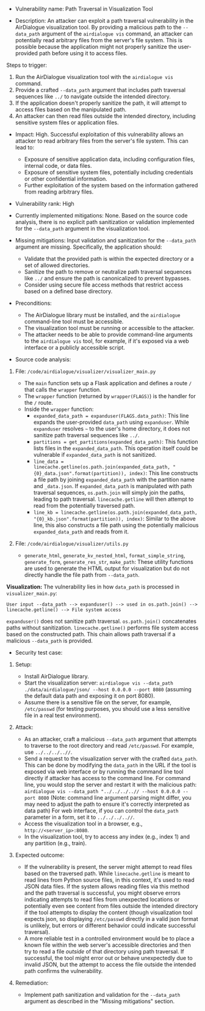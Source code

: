 - Vulnerability name: Path Traversal in Visualization Tool

- Description:
An attacker can exploit a path traversal vulnerability in the AirDialogue visualization tool. By providing a malicious path to the `--data_path` argument of the `airdialogue vis` command, an attacker can potentially read arbitrary files from the server's file system. This is possible because the application might not properly sanitize the user-provided path before using it to access files.

Steps to trigger:
1. Run the AirDialogue visualization tool with the `airdialogue vis` command.
2. Provide a crafted `--data_path` argument that includes path traversal sequences like `../` to navigate outside the intended directory.
3. If the application doesn't properly sanitize the path, it will attempt to access files based on the manipulated path.
4. An attacker can then read files outside the intended directory, including sensitive system files or application files.

- Impact:
High. Successful exploitation of this vulnerability allows an attacker to read arbitrary files from the server's file system. This can lead to:
    - Exposure of sensitive application data, including configuration files, internal code, or data files.
    - Exposure of sensitive system files, potentially including credentials or other confidential information.
    - Further exploitation of the system based on the information gathered from reading arbitrary files.

- Vulnerability rank: High

- Currently implemented mitigations:
None. Based on the source code analysis, there is no explicit path sanitization or validation implemented for the `--data_path` argument in the visualization tool.

- Missing mitigations:
Input validation and sanitization for the `--data_path` argument are missing. Specifically, the application should:
    - Validate that the provided path is within the expected directory or a set of allowed directories.
    - Sanitize the path to remove or neutralize path traversal sequences like `../` and ensure the path is canonicalized to prevent bypasses.
    - Consider using secure file access methods that restrict access based on a defined base directory.

- Preconditions:
    - The AirDialogue library must be installed, and the `airdialogue` command-line tool must be accessible.
    - The visualization tool must be running or accessible to the attacker.
    - The attacker needs to be able to provide command-line arguments to the `airdialogue vis` tool, for example, if it's exposed via a web interface or a publicly accessible script.

- Source code analysis:
1. File: `/code/airdialogue/visualizer/visualizer_main.py`
    - The `main` function sets up a Flask application and defines a route `/` that calls the `wrapper` function.
    - The `wrapper` function (returned by `wrapper(FLAGS)`) is the handler for the `/` route.
    - Inside the `wrapper` function:
        - `expanded_data_path = expanduser(FLAGS.data_path)`: This line expands the user-provided `data_path` using `expanduser`. While `expanduser` resolves `~` to the user's home directory, it does not sanitize path traversal sequences like `../`.
        - `partitions = get_partitions(expanded_data_path)`: This function lists files in the `expanded_data_path`. This operation itself could be vulnerable if `expanded_data_path` is not sanitized.
        - `line_data = linecache.getline(os.path.join(expanded_data_path, "{0}_data.json".format(partition)), index)`: This line constructs a file path by joining `expanded_data_path` with the partition name and `_data.json`. If `expanded_data_path` is manipulated with path traversal sequences, `os.path.join` will simply join the paths, leading to path traversal. `linecache.getline` will then attempt to read from the potentially traversed path.
        - `line_kb = linecache.getline(os.path.join(expanded_data_path, "{0}_kb.json".format(partition)), index)`: Similar to the above line, this also constructs a file path using the potentially malicious `expanded_data_path` and reads from it.

2. File: `/code/airdialogue/visualizer/utils.py`
    - `generate_html`, `generate_kv_nested_html`, `format_simple_string`, `generate_form`, `generate_res_str`, `make_path`: These utility functions are used to generate the HTML output for visualization but do not directly handle the file path from `--data_path`.

**Visualization:**
The vulnerability lies in how `data_path` is processed in `visualizer_main.py`:
```
User input --data_path --> expanduser() --> used in os.path.join() --> linecache.getline() --> File system access
```
`expanduser()` does not sanitize path traversal. `os.path.join()` concatenates paths without sanitization. `linecache.getline()` performs file system access based on the constructed path. This chain allows path traversal if a malicious `--data_path` is provided.

- Security test case:
1. Setup:
    - Install AirDialogue library.
    - Start the visualization server: `airdialogue vis --data_path ./data/airdialogue/json/ --host 0.0.0.0 --port 8080` (assuming the default data path and exposing it on port 8080).
    - Assume there is a sensitive file on the server, for example, `/etc/passwd` (for testing purposes, you should use a less sensitive file in a real test environment).

2. Attack:
    - As an attacker, craft a malicious `--data_path` argument that attempts to traverse to the root directory and read `/etc/passwd`. For example, use `../../../..//`.
    - Send a request to the visualization server with the crafted `data_path`. This can be done by modifying the `data_path` in the URL if the tool is exposed via web interface or by running the command line tool directly if attacker has access to the command line. For command line, you would stop the server and restart it with the malicious path:
        `airdialogue vis --data_path "../../../..// --host 0.0.0.0 --port 8080` (Note: command line argument parsing might differ, you may need to adjust the path to ensure it's correctly interpreted as data path)
        For web interface, if you can control the `data_path` parameter in a form, set it to `../../../..//`.
    - Access the visualization tool in a browser, e.g., `http://<server_ip>:8080`.
    - In the visualization tool, try to access any index (e.g., index 1) and any partition (e.g., train).

3. Expected outcome:
    - If the vulnerability is present, the server might attempt to read files based on the traversed path. While `linecache.getline` is meant to read lines from Python source files, in this context, it's used to read JSON data files. If the system allows reading files via this method and the path traversal is successful, you might observe errors indicating attempts to read files from unexpected locations or potentially even see content from files outside the intended directory if the tool attempts to display the content (though visualization tool expects json, so displaying `/etc/passwd` directly in a valid json format is unlikely, but errors or different behavior could indicate successful traversal).
    - A more reliable test in a controlled environment would be to place a known file within the web server's accessible directories and then try to read a file *outside* of that directory using path traversal. If successful, the tool might error out or behave unexpectedly due to invalid JSON, but the attempt to access the file outside the intended path confirms the vulnerability.

4. Remediation:
    - Implement path sanitization and validation for the `--data_path` argument as described in the "Missing mitigations" section.